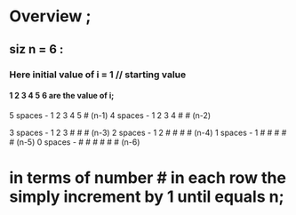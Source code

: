 # Overview ;
## siz n = 6 :
### Here initial value of i = 1 // starting value
#### 1 2 3 4 5 6 are the value of i;
5 spaces -  1 2 3 4 5 # (n-1)
4 spaces -  1 2 3 4 # # (n-2)

3 spaces  - 1 2 3 # # # (n-3)
2 spaces  - 1 2 # # # # (n-4)
1 spaces  - 1 # # # # # (n-5)
0 spaces  - # # # # # # (n-6)

# in terms of number # in each row the simply increment by 1 until equals n;
